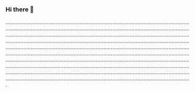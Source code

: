 ### Hi there 👋

.........................................................................................................................................................................................................................................................................................................................................................................................................................................................................................................................................................................................................................................................................................................................................................................................................................................................................................................................................................................................................................................................................................................................................................................................................................................................................................